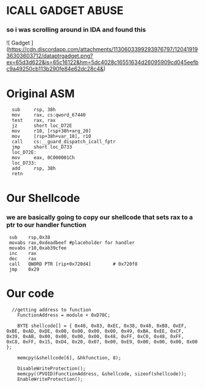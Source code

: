 # ICALL GADGET ABUSE 
### so i was scrolling around in IDA and found this 
![ Gadget ] (https://cdn.discordapp.com/attachments/1130603399293976797/1204191936303603712/dataptrgadget.png?ex=65d3d622&is=65c16122&hm=5dc4028c16551634d26095909cd045eefbc9a49250cb113b290fe84e62dc28c4&)

# Original ASM
```
  sub     rsp, 38h
  mov     rax, cs:qword_67440
  test    rax, rax
  jz      short loc_D72E
  mov     r10, [rsp+38h+arg_20]
  mov     [rsp+38h+var_18], r10
  call    cs:__guard_dispatch_icall_fptr
  jmp     short loc_D733
  loc_D72E:                              
  mov     eax, 0C000001Ch
  loc_D733: 
  add     rsp, 38h
  retn
```
# Our Shellcode
### we are basically going to copy our shellcode that sets rax to a ptr to our handler function
```
 sub    rsp,0x38
 movabs rax,0xdeadbeef #placeholder for handler
 movabs r10,0xab39cfee
 inc    rax
 dec    rax
 call   QWORD PTR [rip+0x720d4]        # 0x720f8
 jmp    0x29
```

# Our code

```
  //getting address to function
	FunctionAddress = module + 0xD70C; 
  
	BYTE shellcode[] = { 0x48, 0x83, 0xEC, 0x38, 0x48, 0xB8, 0xEF, 0xBE, 0xAD, 0xDE, 0x00, 0x00, 0x00, 0x00, 0x49, 0xBA, 0xEE, 0xCF, 0x39, 0xAB, 0x00, 0x00, 0x00, 0x00, 0x48, 0xFF, 0xC0, 0x48, 0xFF, 0xC8, 0xFF, 0x15, 0xD4, 0x20, 0x07, 0x00, 0xE9, 0x00, 0x00, 0x00, 0x00 };

	memcpy(&shellcode[6], &hkfunction, 8);

	DisableWriteProtection();
	memcpy((PVOID)FunctionAddress, &shellcode, sizeof(shellcode));
	EnableWriteProtection();

```
